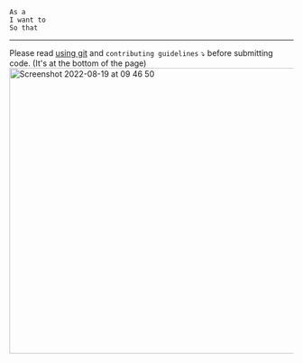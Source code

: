 ```
As a 
I want to
So that
```

---
<!-- Please fill in your description above the --- -->
<!-- Protip, use a descriptive way such as https://cucumber.io/docs/gherkin/reference/ -->
Please read [using git](https://github.com/unacast/.github/blob/main/USING_GIT.md) and `contributing guidelines` ⤵️ before submitting code. (It's at the bottom of the page)
<img width="506" alt="Screenshot 2022-08-19 at 09 46 50" src="https://user-images.githubusercontent.com/4453/185570224-76924708-8f95-4409-8ebb-f373d0dfaa5f.png">
